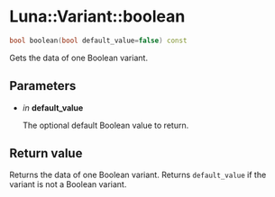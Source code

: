 # Luna::Variant::boolean

```c++
bool boolean(bool default_value=false) const
```

Gets the data of one Boolean variant. 



## Parameters
* *in* **default_value**

    The optional default Boolean value to return. 

## Return value
Returns the data of one Boolean variant. Returns `default_value` if the variant is not a Boolean variant. 

